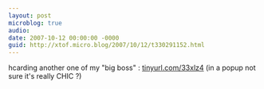 ```yaml
---
layout: post
microblog: true
audio: 
date: 2007-10-12 00:00:00 -0000
guid: http://xtof.micro.blog/2007/10/12/t330291152.html
---
```

hcarding another one of my "big boss" : [tinyurl.com/33xlz4](http://tinyurl.com/33xlz4) (in a popup not sure it's really CHIC ?)
